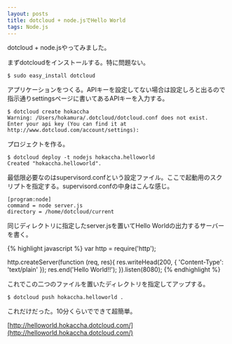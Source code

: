 ```yaml
---
layout: posts
title: dotcloud + node.jsでHello World
tags: Node.js
---
```


dotcloud + node.jsやってみました。

まずdotcloudをインストールする。特に問題ない。

    $ sudo easy_install dotcloud

アプリケーションをつくる。APIキーを設定してない場合は設定しろと出るので指示通りsettingsページに書いてあるAPIキーを入力する。

    $ dotcloud create hokaccha
    Warning: /Users/hokamura/.dotcloud/dotcloud.conf does not exist.
    Enter your api key (You can find it at http://www.dotcloud.com/account/settings):

プロジェクトを作る。

    $ dotcloud deploy -t nodejs hokaccha.helloworld
    Created "hokaccha.helloworld".

最低限必要なのはsupervisord.confという設定ファイル。ここで起動用のスクリプトを指定する。supervisord.confの中身はこんな感じ。

    [program:node]
    command = node server.js
    directory = /home/dotcloud/current

同じディレクトリに指定したserver.jsを置いてHello Worldの出力するサーバーを書く。

{% highlight javascript %}
var http = require('http');

http.createServer(function (req, res){
    res.writeHead(200, { 'Content-Type': 'text/plain' });
    res.end('Hello World!!');
}).listen(8080);
{% endhighlight %}

これでこの二つのファイルを置いたディレクトリを指定してアップする。

    $ dotcloud push hokaccha.helloworld .

これだけだった。10分くらいでできて超簡単。

[http://helloworld.hokaccha.dotcloud.com/](http://helloworld.hokaccha.dotcloud.com/)
